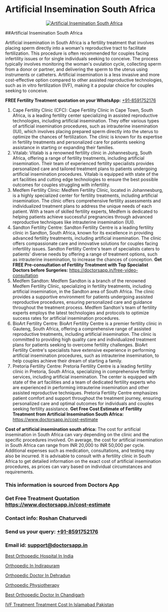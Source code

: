 # Artificial Insemination South Africa

<p align="center">
  <a href="https://doctorsapp.in/treatment/iui-treatment">
    <img src="https://doctorsapp.in/uploads/treatment_image/IUI.jpg" alt="Artificial Insemination South Africa">
  </a>
</p>
##Artificial Insemination South Africa

Artificial insemination in South Africa is a fertility treatment that involves placing sperm directly into a woman's reproductive tract to facilitate fertilization. This procedure is often recommended for couples facing infertility issues or for single individuals seeking to conceive. The process typically involves monitoring the woman's ovulation cycle, collecting sperm from a donor or partner, and delivering the sperm to the uterus using instruments or catheters. Artificial insemination is a less invasive and more cost-effective option compared to other assisted reproductive technologies, such as in vitro fertilization (IVF), making it a popular choice for couples seeking to conceive.

**FREE Fertility Treatment quotation on your WhatsApp:**  [+91-8591752176](https://api.whatsapp.com/send?phone=8591752176)

1) Cape Fertility Clinic (CFC):
Cape Fertility Clinic in Cape Town, South Africa, is a leading fertility center specializing in assisted reproductive technologies, including artificial insemination. They offer various types of artificial insemination procedures, such as intrauterine insemination (IUI), which involves placing prepared sperm directly into the uterus to optimize the chances of fertilization. The clinic is known for its expertise in fertility treatments and personalized care for patients seeking assistance in starting or expanding their families.
2) Vitalab:
Vitalab is a renowned fertility clinic in Johannesburg, South Africa, offering a range of fertility treatments, including artificial insemination. Their team of experienced fertility specialists provides personalized care and tailored treatment plans to patients undergoing artificial insemination procedures. Vitalab is equipped with state of the art facilities and cutting edge technologies to ensure the best possible outcomes for couples struggling with infertility.
3) Medfem Fertility Clinic:
Medfem Fertility Clinic, located in Johannesburg, is a highly specialized center for fertility treatments, including artificial insemination. The clinic offers comprehensive fertility assessments and individualized treatment plans to address the unique needs of each patient. With a team of skilled fertility experts, Medfem is dedicated to helping patients achieve successful pregnancies through advanced reproductive techniques like intrauterine insemination (IUI).
4) Sandton Fertility Centre:
Sandton Fertility Centre is a leading fertility clinic in Sandton, South Africa, known for its excellence in providing advanced fertility treatments, including artificial insemination. The clinic offers compassionate care and innovative solutions for couples facing infertility issues. Sandton Fertility Centre's team of specialists caters to patients' diverse needs by offering a range of treatment options, such as intrauterine insemination, to increase the chances of conception.
**Get FREE Pre-consultation of Fertility Treatment with Top Specialist Doctors before Surgeries:** https://doctorsapp.in/free-video-consultation
5) Medfem Sandton:
Medfem Sandton is a branch of the renowned Medfem Fertility Clinic, specializing in fertility treatments, including artificial insemination, in the Sandton area of South Africa. The clinic provides a supportive environment for patients undergoing assisted reproductive procedures, ensuring personalized care and guidance throughout the treatment process. Medfem Sandton's team of fertility experts employs the latest technologies and protocols to optimize success rates for artificial insemination procedures.
6) BioArt Fertility Centre:
BioArt Fertility Centre is a premier fertility clinic in Gauteng, South Africa, offering a comprehensive range of assisted reproductive treatments, including artificial insemination. The clinic is committed to providing high quality care and individualized treatment plans for patients seeking to overcome fertility challenges. BioArt Fertility Centre's specialists have extensive experience in performing artificial insemination procedures, such as intrauterine insemination, to help couples achieve their dream of starting a family.
7) Pretoria Fertility Centre:
Pretoria Fertility Centre is a leading fertility clinic in Pretoria, South Africa, specializing in comprehensive fertility services, including artificial insemination. The center is equipped with state of the art facilities and a team of dedicated fertility experts who are experienced in performing intrauterine insemination and other assisted reproductive techniques. Pretoria Fertility Centre emphasizes patient comfort and support throughout the treatment journey, ensuring personalized care and optimal outcomes for individuals and couples seeking fertility assistance.
**Get Free Cost Estimate of Fertility Treatment from Artificial Insemination South Africa:** https://www.doctorsapp.in/cost-estimate

**Cost of artificial insemination south africa:**
The cost for artificial insemination in South Africa can vary depending on the clinic and the specific procedures involved. On average, the cost for artificial insemination in South Africa can range from INR 20,000 to INR 50,000 per cycle. Additional expenses such as medication, consultations, and testing may also be incurred. It is advisable to consult with a fertility clinic in South Africa to get detailed information on the exact cost of artificial insemination procedures, as prices can vary based on individual circumstances and requirements.

### This information is sourced from Doctors App 
### Get Free Treatment Quotation https://www.doctorsapp.in/cost-estimate
### Contact info: Roshan Chaturvedi 
### Send us your query: [+91-8591752176](https://api.whatsapp.com/send?phone=8591752176) 
### Email id: support@doctorsapp.in

[Best Orthopedic Hospital In India](https://www.linkedin.com/pulse/best-orthopedic-hospital-india-doctorsapp-rajshahi-jagse?trackingId=GxvW72CXinmy%2Fb5wBon5BQ%3D%3D&lipi=urn%3Ali%3Apage%3Ad_flagship3_company_admin%3BtGKQvLKET%2FOkWlJl4W0MBA%3D%3D)

[Orthopedic In Indirapuram](https://www.linkedin.com/pulse/orthopedic-indirapuram-doctorsapp-rajshahi-ox0ge?trackingId=POETiyE6vzgHJBAY49aa1Q%3D%3D&lipi=urn%3Ali%3Apage%3Ad_flagship3_company_admin%3BtGKQvLKET%2FOkWlJl4W0MBA%3D%3D)

[Orthopedic Doctor In Dehradun](https://medium.com/@vimalrana22/orthopedic-doctor-in-dehradun-a6c0bcc6ead0)

[Orthopedic Physiotherapy](https://medium.com/@vimalrana22/orthopedic-physiotherapy-591046fcb03b)

[Best Orthopedic Doctor In Chandigarh](https://doctors-apps.github.io/doctorsapp/best-orthopedic-doctor-in-chandigarh)

[IVF Treatment Treatment Cost In Islamabad Pakistan](https://doctors-apps.github.io/doctorsapp/ivf-treatment-treatment-cost-in-islamabad-pakistan)

